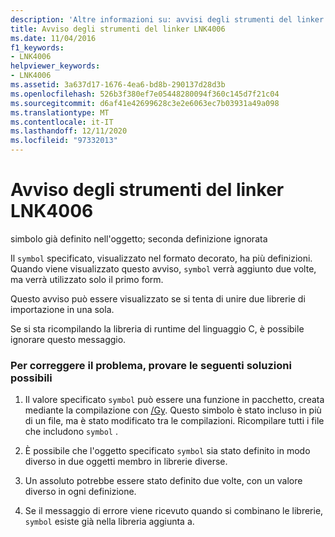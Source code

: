 ```yaml
---
description: 'Altre informazioni su: avvisi degli strumenti del linker LNK4006'
title: Avviso degli strumenti del linker LNK4006
ms.date: 11/04/2016
f1_keywords:
- LNK4006
helpviewer_keywords:
- LNK4006
ms.assetid: 3a637d17-1676-4ea6-bd8b-290137d28d3b
ms.openlocfilehash: 526b3f380ef7e05448280094f360c145d7f21c04
ms.sourcegitcommit: d6af41e42699628c3e2e6063ec7b03931a49a098
ms.translationtype: MT
ms.contentlocale: it-IT
ms.lasthandoff: 12/11/2020
ms.locfileid: "97332013"
---
```

# <a name="linker-tools-warning-lnk4006"></a>Avviso degli strumenti del linker LNK4006

simbolo già definito nell'oggetto; seconda definizione ignorata

Il `symbol` specificato, visualizzato nel formato decorato, ha più definizioni. Quando viene visualizzato questo avviso, `symbol` verrà aggiunto due volte, ma verrà utilizzato solo il primo form.

Questo avviso può essere visualizzato se si tenta di unire due librerie di importazione in una sola.

Se si sta ricompilando la libreria di runtime del linguaggio C, è possibile ignorare questo messaggio.

### <a name="to-fix-by-using-the-following-possible-solutions"></a>Per correggere il problema, provare le seguenti soluzioni possibili

1. Il valore specificato `symbol` può essere una funzione in pacchetto, creata mediante la compilazione con [/Gy](../../build/reference/gy-enable-function-level-linking.md). Questo simbolo è stato incluso in più di un file, ma è stato modificato tra le compilazioni. Ricompilare tutti i file che includono `symbol` .

1. È possibile che l'oggetto specificato `symbol` sia stato definito in modo diverso in due oggetti membro in librerie diverse.

1. Un assoluto potrebbe essere stato definito due volte, con un valore diverso in ogni definizione.

1. Se il messaggio di errore viene ricevuto quando si combinano le librerie, `symbol` esiste già nella libreria aggiunta a.
